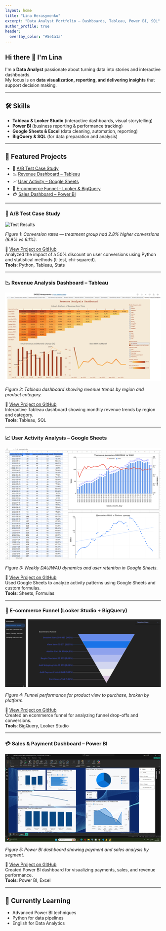 ```yaml
---
layout: home
title: "Lina Herasymenko"
excerpt: "Data Analyst Portfolio – Dashboards, Tableau, Power BI, SQL"
author_profile: true
header:
  overlay_color: "#5e1a1a"
---
```


## Hi there 👋 I'm Lina

I'm a **Data Analyst** passionate about turning data into stories and interactive dashboards.  
My focus is on **data visualization, reporting, and delivering insights** that support decision making.

---

## 🛠 Skills

- **Tableau & Looker Studio** (interactive dashboards, visual storytelling)  
- **Power BI** (business reporting & performance tracking)  
- **Google Sheets & Excel** (data cleaning, automation, reporting)  
- **BigQuery & SQL** (for data preparation and analysis)  

---

## 📂 Featured Projects

- 🧪 [A/B Test Case Study](https://github.com/linaherasymenko/ab-test-discount-subscription)
- 📉 [Revenue Dashboard – Tableau](https://github.com/linaherasymenko/tableau-revenue-analysis-dashboard)
- 📈 [User Activity – Google Sheets](https://github.com/linaherasymenko/user-retention-activity-analysis)
- 🛒 [E-commerce Funnel – Looker & BigQuery](https://github.com/linaherasymenko/E-commerce-Conversion-Analysis-Looker-Studio-BigQuery-)
- 💳 [Sales Dashboard – Power BI](https://github.com/linaherasymenko/Sales-Payment-Analysis-Dashboard-Power-BI-)

---

### 🧪 A/B Test Case Study

![Test Results](https://github.com/linaherasymenko/ab-test-discount-subscription/blob/main/test_results.png?raw=true)

*Figure 1: Conversion rates — treatment group had 2.8% higher conversions (8.9% vs 6.1%).*

🔗 [View Project on GitHub](https://github.com/linaherasymenko/ab-test-discount-subscription)  
Analyzed the impact of a 50% discount on user conversions using Python and statistical methods (t-test, chi-squared).  
**Tools**: Python, Tableau, Stats

---

### 📉 Revenue Analysis Dashboard – Tableau

![Revenue](https://github.com/linaherasymenko/tableau-revenue-analysis-dashboard/blob/main/revenue_new.png?raw=true)

*Figure 2: Tableau dashboard showing revenue trends by region and product category.*

🔗 [View Project on GitHub](https://github.com/linaherasymenko/tableau-revenue-analysis-dashboard)  
Interactive Tableau dashboard showing monthly revenue trends by region and category.  
**Tools**: Tableau, SQL

---

### 📈 User Activity Analysis – Google Sheets

![User Activity](https://github.com/linaherasymenko/user-retention-activity-analysis/blob/main/weekly_dauwau_dynamics.png?raw=true)

*Figure 3: Weekly DAU/WAU dynamics and user retention in Google Sheets.*

🔗 [View Project on GitHub](https://github.com/linaherasymenko/user-retention-activity-analysis)  
Used Google Sheets to analyze activity patterns using Google Sheets and custom formulas.  
**Tools**: Sheets, Formulas

---

### 🛒 E-commerce Funnel (Looker Studio + BigQuery)

![Ecommerce Funnel](https://github.com/linaherasymenko/E-commerce-Conversion-Analysis-Looker-Studio-BigQuery-/blob/main/ecommerce_funnel.png?raw=true)

*Figure 4: Funnel performance for product view to purchase, broken by platform.*

🔗 [View Project on GitHub](https://github.com/linaherasymenko/E-commerce-Conversion-Analysis-Looker-Studio-BigQuery-)  
Created an ecommerce funnel for analyzing funnel drop-offs and conversions.  
**Tools**: BigQuery, Looker Studio

---

### 💳 Sales & Payment Dashboard – Power BI

![Power BI](https://github.com/linaherasymenko/Sales-Payment-Analysis-Dashboard-Power-BI-/blob/main/sales_payment_power_BI.png?raw=true)

*Figure 5: Power BI dashboard showing payment and sales analysis by segment.*

🔗 [View Project on GitHub](https://github.com/linaherasymenko/Sales-Payment-Analysis-Dashboard-Power-BI-)  
Created Power BI dashboard for visualizing payments, sales, and revenue performance.  
**Tools**: Power BI, Excel

---

## 🌱 Currently Learning

- Advanced Power BI techniques  
- Python for data pipelines  
- English for Data Analytics  
